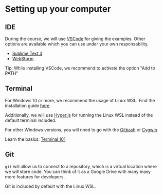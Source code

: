 # Setting up your computer

## IDE

During the course, we will use [VSCode](https://code.visualstudio.com/) for giving the examples. Other options are available which you can use under your own responsability.

- [Sublime Text 4](https://www.sublimetext.com/)
- [WebStorm](https://www.jetbrains.com/webstorm/)

Tip: While installing VSCode, we recommend to activate the option "Add to PATH"

## Terminal

For Windows 10 or more, we recommend the usage of Linux WSL. Find the installation guide [here](./wsl_installation.md).

Additionally, we will use [Hyper.js](https://hyper.is/) for running the Linux WSL instead of the default terminal included.

For other Windows versions, you will nned to go with the [Gitbash](https://www.geeksforgeeks.org/working-on-git-bash/) or [Cygwin](https://cygwin.com/install.html).

Learn the basics: [Terminal 101](./terminal_101.md)

## Git

`git` will allow us to connect to a repository, which is a virtual location where we will store code. You can think of it as a Google Drive with many many more features for developers.

Git is included by default with the Linux WSL.